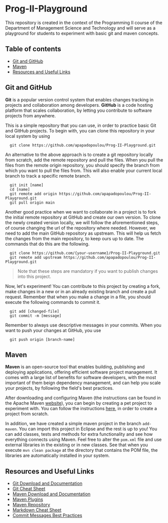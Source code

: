 # Prog-II-Playground
This repository is created in the context of the Programming II course of the Department of Management Science and Technology and will serve as a playground for students to experiment with basic git and maven concepts.

## <a name="table-of-contents"></a>Table of contents
* [Git and GitHub](#git)
* [Maven](#maven)
* [Resources and Useful Links](#res)


## <a name="git"></a>Git and GitHub

**Git** is a popular version control system that enables changes tracking in projects and collaboration among developers.
**GitHub** is a code hosting platform that scales collaboration, by letting you contribute to software projects from anywhere.

This is a simple repository that you can use, in order to practice basic Git and GitHub projects. 
To begin with, you can clone this repository in your local system by using

``` 
  git clone https://github.com/apapadopoulou/Prog-II-Playground.git 
```

An alternative to the above approach is to create a git repository locally from scratch, add the remote repository and pull the files. 
When you pull the files from the remote origin repository, you should specify the branch from which you want to pull the files from. 
This will also enable your current local branch to track a specific remote branch.

``` 
  git init [name]
  cd [name]
  git remote add origin https://github.com/apapadopoulou/Prog-II-Playground.git
  git pull origin main
```

Another good practice when we want to collaborate in a project is to fork the initial remote repository at GitHub and create our own version.
To clone the newly created version locally, we will follow the aforementioned steps, of course changing the url of the repository where needed.
However, we need to add the main GitHub repository as upstream. This will help us fetch the changes from the main repository, to keep ours up to date.
The commands that do this are the following.

``` 
  git clone https://github.com/{your-username}/Prog-II-Playground.git
  git remote add upstream https://github.com/apapadopoulou/Prog-II-Playground.git 
```

> Note that these steps are mandatory if you want to publish changes into this project.

Now, let's experiment! You can contribute to this project by creating a fork, make changes in a new or in an already existing branch and create a pull request.
Remember that when you make a change in a file, you should execute the following commands to commit it.

```
  git add [changed-file]
  git commit -m [message]
```

Remember to always use descriptive messages in your commits. When you want to push your changes at GitHub, you use

``` 
  git push origin [branch-name] 
```


## <a name="maven"></a>Maven

**Maven** is an open-source tool that enables building, publishing and deploying applications, offering efficient software project management.
It comes with a large list of benefits for software developers, with the most important of them beign dependency management, and can help you scale your projects, by following the field's best practices. 

After downloading and configuring Maven (the instructions can be found in the Apache Maven [website](https://maven.apache.org/what-is-maven.html)), you can begin by creating a pet project to experiment with. You can follow the instructions [here](https://www.simplilearn.com/tutorials/maven-tutorial/maven-project-in-eclipse), in order to create a project from scratch.

In addition, we have created a simple maven project in the branch `add-maven`. You  can import this project in Eclipse and the rest is up to you! 
You can add classes, tests and methods for extra functionality and see how everything connects using Maven. Feel free to alter the `pom.xml` file and use external libraries in the existing or in new classes. See that when you execute `mvn clean package` at the directory that contains the POM file,
the libraries are automatically installed in your system.


## <a name="res"></a>Resources and Useful Links

- [Git Download and Documentation](https://git-scm.com/)
- [Git Cheat Sheet](https://www.atlassian.com/git/tutorials/atlassian-git-cheatsheet)
- [Maven Download and Documentation](https://maven.apache.org/)
- [Maven Plugins](maven.apache.org/plugins/index.html)
- [Maven Repository](https://mvnrepository.com/)
- [Markdown Cheat Sheet](https://www.markdownguide.org/cheat-sheet/)
- [Commit Messages Best Practices](https://initialcommit.com/blog/git-commit-messages-best-practices)
